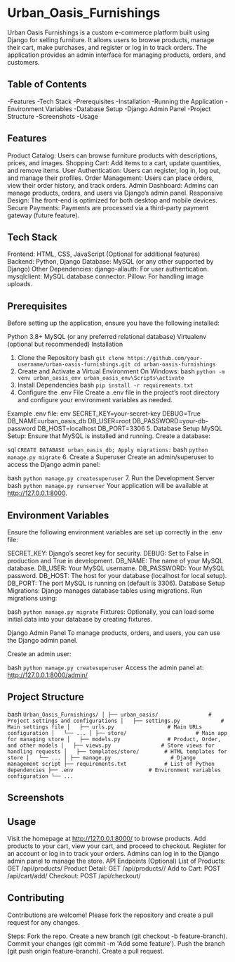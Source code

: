 # Urban_Oasis_Furnishings

Urban Oasis Furnishings is a custom e-commerce platform built using Django for selling furniture. It allows users to browse products, manage their cart, make purchases, and register or log in to track orders. The application provides an admin interface for managing products, orders, and customers.

## Table of Contents
-Features
-Tech Stack
-Prerequisites
-Installation
-Running the Application
-Environment Variables
-Database Setup
-Django Admin Panel
-Project Structure
-Screenshots
-Usage

## Features
Product Catalog: Users can browse furniture products with descriptions, prices, and images.
Shopping Cart: Add items to a cart, update quantities, and remove items.
User Authentication: Users can register, log in, log out, and manage their profiles.
Order Management: Users can place orders, view their order history, and track orders.
Admin Dashboard: Admins can manage products, orders, and users via Django’s admin panel.
Responsive Design: The front-end is optimized for both desktop and mobile devices.
Secure Payments: Payments are processed via a third-party payment gateway (future feature).

## Tech Stack
Frontend: HTML, CSS, JavaScript (Optional for additional features)
Backend: Python, Django
Database: MySQL (or any other supported by Django)
Other Dependencies:
django-allauth: For user authentication.
mysqlclient: MySQL database connector.
Pillow: For handling image uploads.

## Prerequisites
Before setting up the application, ensure you have the following installed:

Python 3.8+
MySQL (or any preferred relational database)
Virtualenv (optional but recommended)
Installation
1. Clone the Repository
bash
``
git clone https://github.com/your-username/urban-oasis-furnishings.git
cd urban-oasis-furnishings
``
2. Create and Activate a Virtual Environment
On Windows:
bash
``
python -m venv urban_oasis_env
urban_oasis_env\Scripts\activate
``
3. Install Dependencies
bash
``
pip install -r requirements.txt
``
4. Configure the .env File
Create a .env file in the project’s root directory and configure your environment variables as needed.

Example .env file:
env
SECRET_KEY=your-secret-key
DEBUG=True
DB_NAME=urban_oasis_db
DB_USER=root
DB_PASSWORD=your-db-password
DB_HOST=localhost
DB_PORT=3306
5. Database Setup
MySQL Setup: Ensure that MySQL is installed and running. Create a database:

sql
``
CREATE DATABASE urban_oasis_db;
Apply migrations:
``
bash
``
python manage.py migrate
``
6. Create a Superuser
Create an admin/superuser to access the Django admin panel:

bash
``
python manage.py createsuperuser
``
7. Run the Development Server
bash
``
python manage.py runserver
``
Your application will be available at http://127.0.0.1:8000.

## Environment Variables
Ensure the following environment variables are set up correctly in the .env file:

SECRET_KEY: Django’s secret key for security.
DEBUG: Set to False in production and True in development.
DB_NAME: The name of your MySQL database.
DB_USER: Your MySQL username.
DB_PASSWORD: Your MySQL password.
DB_HOST: The host for your database (localhost for local setup).
DB_PORT: The port MySQL is running on (default is 3306).
Database Setup
Migrations: Django manages database tables using migrations. Run migrations using:

bash
``
python manage.py migrate
``
Fixtures: Optionally, you can load some initial data into your database by creating fixtures.

Django Admin Panel
To manage products, orders, and users, you can use the Django admin panel.

Create an admin user:

bash
``
python manage.py createsuperuser
``
Access the admin panel at:
http://127.0.0.1:8000/admin/

## Project Structure
bash
``
Urban_Oasis_Furnishings/
│
├── urban_oasis/                # Project settings and configurations
│   ├── settings.py             # Main settings file
│   ├── urls.py                 # Main URLs configuration
│   └── ...
│
├── store/                      # Main app for managing store
│   ├── models.py               # Product, Order, and other models
│   ├── views.py                # Store views for handling requests
│   ├── templates/store/        # HTML templates for store
│   └── ...
│
├── manage.py                   # Django management script
├── requirements.txt            # List of Python dependencies
├── .env                        # Environment variables configuration
└── ...
``
## Screenshots
<!-- Included screenshots of the application in use, such as the product list page, shopping cart, and admin panel. -->

## Usage
Visit the homepage at http://127.0.0.1:8000/ to browse products.
Add products to your cart, view your cart, and proceed to checkout.
Register for an account or log in to track your orders.
Admins can log in to the Django admin panel to manage the store.
API Endpoints (Optional)
List of Products: GET /api/products/
Product Detail: GET /api/products/<id>/
Add to Cart: POST /api/cart/add/
Checkout: POST /api/checkout/
## Contributing
Contributions are welcome! Please fork the repository and create a pull request for any changes.

Steps:
Fork the repo.
Create a new branch (git checkout -b feature-branch).
Commit your changes (git commit -m 'Add some feature').
Push the branch (git push origin feature-branch).
Create a pull request.


